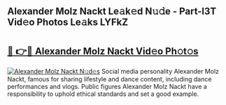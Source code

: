 ## Alexander Molz Nackt Le𝚊k𝚎d N𝚞𝚍e - Part-l3T Vid𝚎o Photos Le𝚊ks LYFkZ

# <h2><a href="http://fb3aiy.evod.top/?m=Alexander+Molz+Nackt">🔗 👉🔴 Alexander Molz Nackt Vid𝚎o Ph𝚘t𝚘s</a></h2>

[![Alexander Molz Nackt N𝚞d𝚎s](https://i.imgur.com/8V9OHl7.gif)](http://fb3aiy.evod.top/?m=Alexander+Molz+Nackt)
Social media personality Alexander Molz Nackt, famous for sharing lifestyle and dance content, including dance performances and vlogs. Public figures Alexander Molz Nackt have a responsibility to uphold ethical standards and set a good example. 
